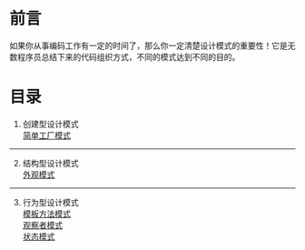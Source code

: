 # 前言
如果你从事编码工作有一定的时间了，那么你一定清楚设计模式的重要性！它是无数程序员总结下来的代码组织方式，不同的模式达到不同的目的。

# 目录
1. 创建型设计模式     
[简单工厂模式](/designPattern/创建型/简单工厂模式.md)

* * *

2. 结构型设计模式     
[外观模式](/designPattern/结构型/外观模式.md)

* * *

3. 行为型设计模式      
[模板方法模式](/designPattern/行为型/模板方法模式.md)        
[观察者模式](/designPattern/行为型/观察者模式.md)      
[状态模式](/designPattern/行为型/状态模式.md)
